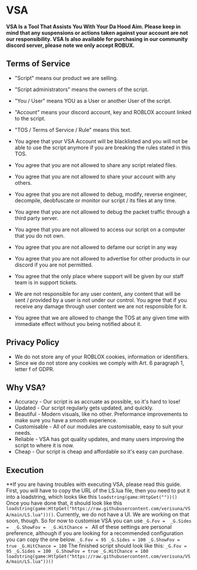 # VSA
**VSA Is a Tool That Assists You With Your Da Hood Aim. Please keep in mind that any suspensions or actions taken against your account are not our responsibility.
VSA Is also available for purchasing in our community discord server, please note we only accept ROBUX.**

## Terms of Service
- "Script" means our product we are selling.
- "Script administrators" means the owners of the script.
- "You / User" means YOU as a User or another User of the script.
- "Account" means your discord account, key and ROBLOX account linked to the script.
- "TOS / Terms of Service / Rule" means this text.

- You agree that your VSA Account will be blacklisted and you will not be able to use the script anymore if you are breaking the rules stated in this TOS.
- You agree that you are not allowed to share any script related files.
- You agree that you are not allowed to share your account with any others.
- You agree that you are not allowed to debug, modify, reverse engineer, decompile, deobfuscate or monitor our script / its files at any time.
- You agree that you are not allowed to debug the packet traffic through a third party server.
- You agree that you are not allowed to access our script on a computer that you do not own.
- You agree that you are not allowed to defame our script in any way
- You agree that you are not allowed to advertise for other products in our discord if you are not permitted.
- You agree that the only place where support will be given by our staff team is in support tickets.
- We are not responsible for any user content, any content that will be sent / provided by a user is not under our control. You agree that if you receive any damage through user content we are not responsible for it.
- You agree that we are allowed to change the TOS at any given time with immediate effect without you being notified about it.

## Privacy Policy
- We do not store any of your ROBLOX cookies, information or identifiers.
- Since we do not store any cookies we comply with Art. 6 paragraph 1, letter f of GDPR.

## Why VSA?
- Accuracy - Our script is as accruate as possible, so it's hard to lose!
- Updated - Our script regularly gets updated, and quickly. 
- Beautiful - Modern visuals, like no other. Preformance improvements to make sure you have a smooth experience.
- Customisable - All of our modules are customisable, easy to suit your needs.
- Reliable - VSA has got quality updates, and many users improving the script to where it is now.
- Cheap - Our script is cheap and affordable so it's easy can purchase.

## Execution
**If you are having troubles with executing VSA, please read this guide. First, you will have to copy the URL of the LS.lua file, then you need to put it into a loadstring, which looks like this `loadstring(game:HttpGet(""))()` Once you have done that, it should look like this `loadstring(game:HttpGet("https://raw.githubusercontent.com/verisuna/VSA/main/LS.lua"))()`. Currently, we do not have a UI. We are working on that soon, though. So for now to customise VSA you can use
 `_G.Fov = 
_G.Sides = 
_G.ShowFov = 
_G.HitChance = `
All of these settings are personal preference, although if you are looking for a recommended configuration you can copy the one below. 
 `_G.Fov = 95
_G.Sides = 100
_G.ShowFov = true
_G.HitChance = 100`
The finished script should look like this:
`_G.Fov = 95
_G.Sides = 100
_G.ShowFov = true
_G.HitChance = 100
loadstring(game:HttpGet("https://raw.githubusercontent.com/verisuna/VSA/main/LS.lua"))()`
